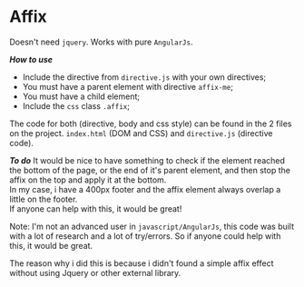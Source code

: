 # Affix

Doesn't need `jquery`. Works with pure `AngularJs`.

***How to use*** <br />
- Include the directive from `directive.js` with your own directives;
- You must have a parent element with directive `affix-me`;
- You must have a child element;
- Include the `css` class `.affix`;

The code for both (directive, body and css style) can be found in the 2 files on the project. `index.html` (DOM and CSS) and `directive.js` (directive code).

***To do***
It would be nice to have something to check if the element reached the bottom of the page, or the end of it's parent element, and then stop the affix on the top and apply it at the bottom.<br />
In my case, i have a 400px footer and the affix element always overlap a little on the footer.<br />
If anyone can help with this, it would be great!

Note: I'm not an advanced user in `javascript/AngularJs`, this code was built with a lot of research and a lot of try/errors. So if anyone could help with this, it would be great.

The reason why i did this is because i didn't found a simple affix effect without using Jquery or other external library.
